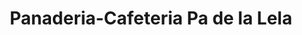 ---
title: "Panaderia-Cafeteria Pa de la Lela"
url: /valls/panaderia-cafeteria-pa-de-la-lela/
shop: pastelería
---